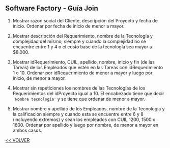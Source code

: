 ## Software Factory - Guía Join

1. Mostrar razon social del Cliente, descripción del Proyecto y fecha de inicio. Ordenar por fecha de inicio de menor a mayor.

1. Mostrar descripción del Requerimiento, nombre de la Tecnología y complejidad del mismo, siempre y cuando la complejidad no se encuentre entre 1 y 4 o el costo base de la tecnología sea mayor a $8.000.

1. Mostrar idRequerimiento, CUIL, apellido, nombre, inicio y fin (de las Tareas) de los Empleados que estén en las Tareas con idRequerimiento 1 o 10. Ordenar por idRequerimiento de menor a mayor y luego por inicio, de menor a mayor.

1. Mostrar sin repeticiones los nombres de las Tecnologías de los Requerimientos del idProyecto igual a 10. El encabezado tiene que decir `'Nombre tecnología'` y se tiene que ordenar de menor a mayor.

1. Mostrar nombre y apellido de los Empleados, nombre de la Tecnología y la calificación siempre y cuando esta se encuentre entre 6 y 8 (incluyendo extremos) y sean los empleados con CUIL 1200, 1500 o 1600. Ordenar por apellido y luego por nombre, de menor a mayor en ambos casos.


[<< VOLVER](../04%20BD/README.md)
